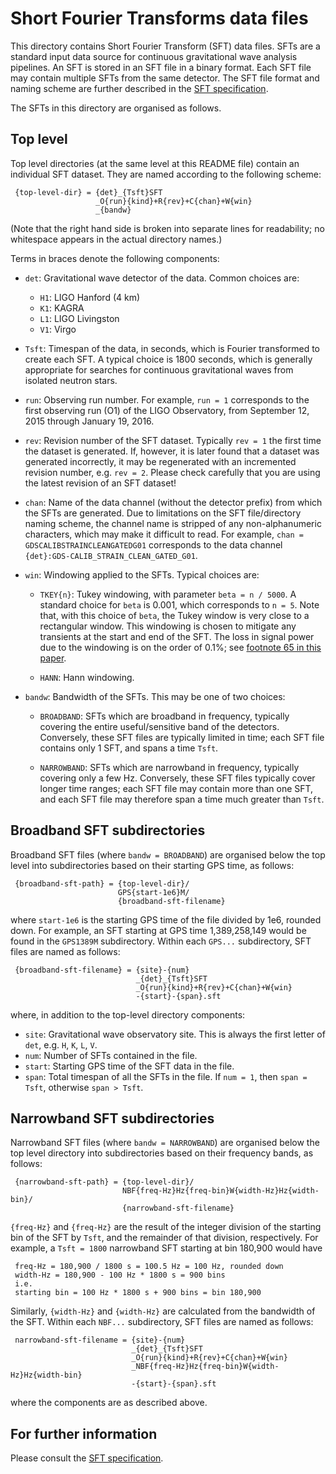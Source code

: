 # Short Fourier Transforms data files

This directory contains Short Fourier Transform (SFT) data files. SFTs are a
standard input data source for continuous gravitational wave analysis
pipelines. An SFT is stored in an SFT file in a binary format. Each SFT file may
contain multiple SFTs from the same detector. The SFT file format and naming
scheme are further described in the [SFT specification][SFTspec].

The SFTs in this directory are organised as follows.

## Top level

Top level directories (at the same level at this README file) contain an
individual SFT dataset. They are named according to the following scheme:

     {top-level-dir} = {det}_{Tsft}SFT
                       _O{run}{kind}+R{rev}+C{chan}+W{win}
                       _{bandw}

(Note that the right hand side is broken into separate lines for readability; no
whitespace appears in the actual directory names.)

Terms in braces denote the following components:

- `det`: Gravitational wave detector of the data. Common choices are:
  - `H1`: LIGO Hanford (4 km)
  - `K1`: KAGRA
  - `L1`: LIGO Livingston
  - `V1`: Virgo

- `Tsft`: Timespan of the data, in seconds, which is Fourier transformed to
          create each SFT. A typical choice is 1800 seconds, which is generally
          appropriate for searches for continuous gravitational waves from
          isolated neutron stars.

- `run`: Observing run number. For example, `run = 1` corresponds to the first
         observing run (O1) of the LIGO Observatory, from September 12, 2015
         through January 19, 2016.

- `rev`: Revision number of the SFT dataset. Typically `rev = 1` the first time
         the dataset is generated. If, however, it is later found that a dataset
         was generated incorrectly, it may be regenerated with an incremented
         revision number, e.g. `rev = 2`. Please check carefully that you are
         using the latest revision of an SFT dataset!

- `chan`: Name of the data channel (without the detector prefix) from which the
          SFTs are generated. Due to limitations on the SFT file/directory
          naming scheme, the channel name is stripped of any non-alphanumeric
          characters, which may make it difficult to read. For example, `chan =
          GDSCALIBSTRAINCLEANGATEDG01` corresponds to the data channel
          `{det}:GDS-CALIB_STRAIN_CLEAN_GATED_G01`.

- `win`: Windowing applied to the SFTs. Typical choices are:

  - `TKEY{n}`: Tukey windowing, with parameter `beta = n / 5000`. A standard
               choice for `beta` is 0.001, which corresponds to `n = 5`. Note
               that, with this choice of `beta`, the Tukey window is very close
               to a rectangular window. This windowing is chosen to mitigate any
               transients at the start and end of the SFT. The loss in signal
               power due to the windowing is on the order of 0.1%; see [footnote
               65 in this paper][S5CasA].

  - `HANN`: Hann windowing.

- `bandw`: Bandwidth of the SFTs. This may be one of two choices:

  - `BROADBAND`: SFTs which are broadband in frequency, typically covering
                 the entire useful/sensitive band of the detectors.
                 Conversely, these SFT files are typically limited in time;
                 each SFT file contains only 1 SFT, and spans a time `Tsft`.

  - `NARROWBAND`: SFTs which are narrowband in frequency, typically covering
                  only a few Hz. Conversely, these SFT files typically cover
                  longer time ranges; each SFT file may contain more than one
                  SFT, and each SFT file may therefore span a time much
                  greater than `Tsft`.

## Broadband SFT subdirectories

Broadband SFT files (where `bandw = BROADBAND`) are organised below the top
level into subdirectories based on their starting GPS time, as follows:

     {broadband-sft-path} = {top-level-dir}/
                            GPS{start-1e6}M/
                            {broadband-sft-filename}

where `start-1e6` is the starting GPS time of the file divided by 1e6, rounded
down. For example, an SFT starting at GPS time 1,389,258,149 would be found in
the `GPS1389M` subdirectory. Within each `GPS...` subdirectory, SFT files are
named as follows:

     {broadband-sft-filename} = {site}-{num}
                                _{det}_{Tsft}SFT
                                _O{run}{kind}+R{rev}+C{chan}+W{win}
                                -{start}-{span}.sft

where, in addition to the top-level directory components:

- `site`: Gravitational wave observatory site. This is always the first letter
          of `det`, e.g. `H`, `K`, `L`, `V`.
- `num`: Number of SFTs contained in the file.
- `start`: Starting GPS time of the SFT data in the file.
- `span`: Total timespan of all the SFTs in the file. If `num = 1`, then
          `span = Tsft`, otherwise `span > Tsft`.

## Narrowband SFT subdirectories

Narrowband SFT files (where `bandw = NARROWBAND`) are organised below the top
level directory into subdirectories based on their frequency bands, as follows:

     {narrowband-sft-path} = {top-level-dir}/
                             NBF{freq-Hz}Hz{freq-bin}W{width-Hz}Hz{width-bin}/
                             {narrowband-sft-filename}

`{freq-Hz}` and `{freq-Hz}` are the result of the integer division of the
starting bin of the SFT by `Tsft`, and the remainder of that division,
respectively. For example, a `Tsft = 1800` narrowband SFT starting at bin
180,900 would have

     freq-Hz = 180,900 / 1800 s = 100.5 Hz = 100 Hz, rounded down
     width-Hz = 180,900 - 100 Hz * 1800 s = 900 bins
     i.e.
     starting bin = 100 Hz * 1800 s + 900 bins = bin 180,900

Similarly, `{width-Hz}` and `{width-Hz}` are calculated from the bandwidth of
the SFT. Within each `NBF...` subdirectory, SFT files are named as follows:

     narrowband-sft-filename = {site}-{num}
                               _{det}_{Tsft}SFT
                               _O{run}{kind}+R{rev}+C{chan}+W{win}
                               _NBF{freq-Hz}Hz{freq-bin}W{width-Hz}Hz{width-bin}
                               -{start}-{span}.sft

where the components are as described above.

## For further information

Please consult the [SFT specification][SFTspec].

[SFTspec]: https://dcc.ligo.org/LIGO-T040164-v2/public
[S5CasA]:  http://doi.org/10.1088/0004-637X/722/2/1504

